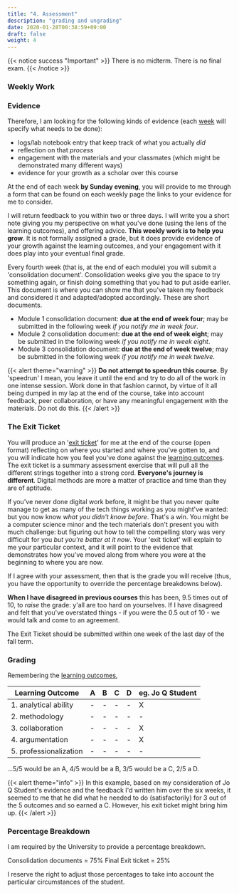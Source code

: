 ```yaml
---
title: "4. Assessment"
description: "grading and ungrading"
date: 2020-01-28T00:38:59+09:00
draft: false
weight: 4
---
```

{{< notice success "Important" >}}
There is no midterm. There is no final exam.
{{< /notice >}}
### Weekly Work


### Evidence

Therefore, I am looking for the following kinds of evidence (each [week](/week) will specify what needs to be done):

+ logs/lab notebook entry that keep track of what you actually _did_
+ reflection on that _process_
+ engagement with the materials and your classmates (which might be demonstrated many different ways)
+ evidence for your growth as a scholar over this course

At the end of each week **by Sunday evening**, you will provide to me through a form that can be found on each weekly page the links to your evidence for me to consider.

I will return feedback to you within two or three days. I will write you a short note giving you my perspective on what you've done (using the lens of the learning outcomes), and offering advice. **This weekly work is to help you grow**. It is not formally assigned a grade, but it does provide evidence of your growth against the learning outcomes, and your engagement with it does play into your eventual final grade.

Every fourth week (that is, at the end of each module) you will submit a 'consolidation document'. Consolidation weeks give you the space to try something again, or finish doing something that you had to put aside earlier. This document is where you can show me that you've taken my feedback and considered it and adapted/adopted accordingly. These are short documents.

+ Module 1 consolidation document: **due at the end of week four**; may be submitted in the following week _if you notify me in week four_.
+ Module 2 consolidation document: **due at the end of week eight**; may be submitted in the following week _if you notify me in week eight_.
+ Module 3 consolidation document: **due at the end of week twelve**; may be submitted in the following week _if you notify me in week twelve_.

{{< alert theme="warning" >}}
**Do not attempt to speedrun this course**. By 'speedrun' I mean, you leave it until the end and try to do all of the work in one intense session. Work done in that fashion cannot, by virtue of it all being dumped in my lap at the end of the course, take into account feedback, peer collaboration, or have any meaningful engagement with the materials. Do not do this.
{{< /alert >}}

### The Exit Ticket

You will produce an '[exit ticket](week/12-5/instructions/)' for me at the end of the course (open format) reflecting on where you started and where you've gotten to, and you will indicate how you feel you've done against the [learning outcomes](docs/2-learning-outcomes). The exit ticket is a summary assessment exercise that will pull all the different strings together into a strong cord. **Everyone's journey is different**. Digital methods are more a matter of practice and time than they are of aptitude.

If you've never done digital work before, it might be that you never quite manage to get as many of the tech things working as you might've wanted: but you now know _what you didn't know before_. That's a win. You might be a computer science minor and the tech materials don't present you with much challenge: but figuring out how to tell the compelling story was very difficult for you _but you're better at it now_. Your 'exit ticket' will explain to me your particular context, and it will point to the evidence that demonstrates how you've moved along from where you were at the beginning to where you are now.

If I agree with your assessment, then that is the grade you will receive (thus, you have the opportunity to override the percentage breakdowns below).

**When I have disagreed in previous courses** this has been, 9.5 times out of 10, to _raise_ the grade: y'all are too hard on yourselves. If I have disagreed and felt that you've overstated things - if you were the 0.5 out of 10 - we would talk and come to an agreement.

The Exit Ticket should be submitted within one week of the last day of the fall term.

### Grading

Remembering the [learning outcomes](2-docs/learning-outcomes),

|Learning Outcome|A|B|C|D|eg. Jo Q Student|
|----------------|-|-|-|-|-|
|1. analytical ability|-|-|-|-|X|
|2. methodology|-|-|-|-|-|
|3. collaboration|-|-|-|-|X|
|4. argumentation|-|-|-|-|X|
|5. professionalization|-|-|-|-|-|

...5/5 would be an A, 4/5 would be a B, 3/5 would be a C, 2/5 a D.

{{< alert theme="info" >}}
In this example, based on my consideration of Jo Q Student's evidence and the feedback I'd written him over the six weeks, it seemed to me that he did what he needed to do (satisfactorily) for 3 out of the 5 outcomes and so earned a C. However, his exit ticket might bring him up.
{{< /alert >}}

### Percentage Breakdown

I am required by the University to provide a percentage breakdown.

Consolidation documents = 75%
Final Exit ticket = 25%

I reserve the right to adjust those percentages to take into account the particular circumstances of the student.
